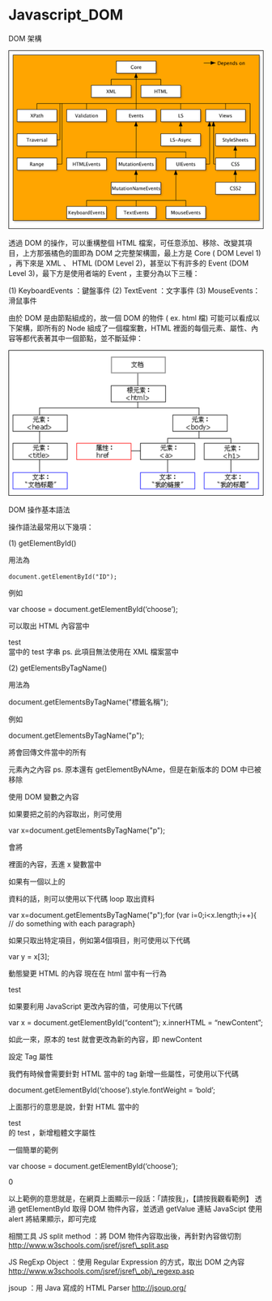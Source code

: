 # Javascript_DOM
DOM 架構

<img src="https://github.com/paulip114/Javascript_DOM/blob/master/domarchitecture_thumb2.png">

透過 DOM 的操作，可以重構整個 HTML 檔案，可任意添加、移除、改變其項目，上方那張橘色的圖即為 DOM 之完整架構圖，最上方是 Core ( DOM Level 1) ，再下來是 XML 、 HTML (DOM Level 2)，甚至以下有許多的 Event (DOM Level 3)，最下方是使用者端的 Event ，主要分為以下三種：

(1) KeyboardEvents ：鍵盤事件
(2) TextEvent ：文字事件
(3) MouseEvents：滑鼠事件

由於 DOM 是由節點組成的，故一個 DOM 的物件 ( ex. html 檔) 可能可以看成以下架構，即所有的 Node 組成了一個檔案數，HTML 裡面的每個元素、屬性、內容等都代表著其中一個節點，並不斷延伸：

<img src="https://github.com/paulip114/Javascript_DOM/blob/master/ct_htmltree_thumb3.gif">

DOM 操作基本語法

操作語法最常用以下幾項：

(1) getElementById()

用法為

`document.getElementById("ID");`

例如

var choose = document.getElementById(‘choose’);

可以取出 HTML 內容當中 <div id=”choose”> test </div> 當中的 test 字串
ps. 此項目無法使用在 XML 檔案當中

(2) getElementsByTagName()

用法為

document.getElementsByTagName("標籤名稱");

例如

document.getElementsByTagName("p");

將會回傳文件當中的所有 <p> 元素內之內容
ps. 原本還有 getElementByNAme，但是在新版本的 DOM 中已被移除

使用 DOM 變數之內容

如果要把之前的內容取出，則可使用

var x=document.getElementsByTagName("p");

會將 <p> 裡面的內容，丟進 x 變數當中

如果有一個以上的 <p> 資料的話，則可以使用以下代碼 loop 取出資料
  
var x=document.getElementsByTagName("p");for (var i=0;i<x.length;i++){   // do something with each paragraph}

如果只取出特定項目，例如第4個項目，則可使用以下代碼

var y = x[3];

動態變更 HTML 的內容
現在在 html 當中有一行為

<div id=”content”> test </div>

如果要利用 JavaScript 更改內容的值，可使用以下代碼

var x = document.getElementById(“content”);
x.innerHTML = “newContent”;

如此一來，原本的 test 就會更改為新的內容，即 newContent

設定 Tag 屬性

我們有時候會需要針對 HTML 當中的 tag 新增一些屬性，可使用以下代碼

document.getElementById(‘choose’).style.fontWeight = ‘bold’;

上面那行的意思是說，針對 HTML 當中的 <div id=’choose’> test </div> 的 test ，新增粗體文字屬性

一個簡單的範例

var choose = document.getElementById(‘choose’);

0

以上範例的意思就是，在網頁上面顯示一段話：「請按我」，【請按我觀看範例】
透過 getElementById 取得 DOM 物件內容，並透過 getValue 連結 JavaScipt
使用 alert 將結果顯示，即可完成

相關工具
JS split method ：將 DOM 物件內容取出後，再針對內容做切割
http://www.w3schools.com/jsref/jsref\_split.asp

JS RegExp Object ：使用 Regular Expression 的方式，取出 DOM 之內容
http://www.w3schools.com/jsref/jsref\_obj\_regexp.asp

jsoup ：用 Java 寫成的 HTML Parser
http://jsoup.org/

